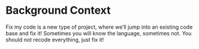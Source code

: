 <h1>Background Context</h1>
Fix my code is a new type of project, where we’ll jump into an existing code base and fix it!
Sometimes you will know the language, sometimes not.
You should not recode everything, just fix it!
